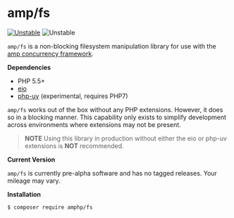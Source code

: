 # amp/fs

[![Unstable](https://travis-ci.org/amphp/fs.svg?branch=master)](https://travis-ci.org/amphp/fs)
![Unstable](https://img.shields.io/badge/pre_alpha-unstable-orange.svg)

`amp/fs` is a non-blocking filesystem manipulation library for use with the
[amp concurrency framework](https://github.com/amphp/amp).

**Dependencies**

- PHP 5.5+
- [eio](https://pecl.php.net/package/eio)
- [php-uv](https://github.com/bwoebi/php-uv) (experimental, requires PHP7)

`amp/fs` works out of the box without any PHP extensions. However, it does so
in a blocking manner. This capability only exists to simplify development across
environments where extensions may not be present.

> **NOTE**
> Using this library in production without either the eio or php-uv extensions is **NOT** recommended.

**Current Version**

`amp/fs` is currently pre-alpha software and has no tagged releases. Your mileage may vary.

**Installation**

```bash
$ composer require amphp/fs
```
